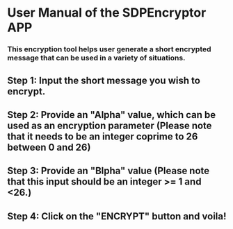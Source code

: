 # **User Manual of the SDPEncryptor APP**

### This encryption tool helps user generate a short encrypted message that can be used in a variety of situations. 

## Step 1: Input the short message you wish to encrypt.

## Step 2: Provide an "Alpha" value, which can be used as an encryption parameter (Please note that it needs to be an integer coprime to 26 between 0 and 26)

## Step 3: Provide an "Blpha" value (Please note that this input should be an integer >= 1 and <26.)

## Step 4: Click on the "ENCRYPT" button and voila!
